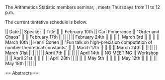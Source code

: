 The Arithmetics Statistic members seminar, , meets Thursdays
from 11 to 12 p.m. 

The current tentative schedule is below.


|| Date || Speaker || Title ||
|| February 10th     || Carl Pomerance           || "Order and Chaos"   ||
|| February 17th    ||         ||  ||
|| February 24th    ||            || ||
|| March 3rd        ||     || ||
|| March 10th       ||  Henri Cohen         || "Fun talk on high-precision computation of number theoretical constants" ||
|| March 17th       ||  || ||
|| March 24th       ||  ||  ||
|| March 31st       ||  ||  ||
|| April 7th        ||  || ||
|| April 14th       || NO MEETING || Workshop ||
|| April 21st       ||  || ||
|| April 28th       ||  || ||
|| May 5th          || || ||
|| May 12th          || || ||
|| May 19th         || || ||


== Abstracts ==
